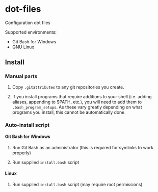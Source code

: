 # dot-files

Configuration dot files

Supported environments:
- Git Bash for Windows
- GNU Linux

## Install

### Manual parts

1. Copy `.gitattributes` to any git repositories you create.

2. If you install programs that require additions to your shell (i.e. adding aliases, appending to $PATH, etc.),
 you will need to add them to `.bash_program_setups`.
 As these vary greatly depending on what programs you install, this cannot be automatically done.

### Auto-install script

#### Git Bash for Windows

1. Run Git Bash as an administrator (this is required for symlinks to work properly)

2. Run supplied `install.bash` script

#### Linux

1. Run supplied `install.bash` script (may require root permissions)
